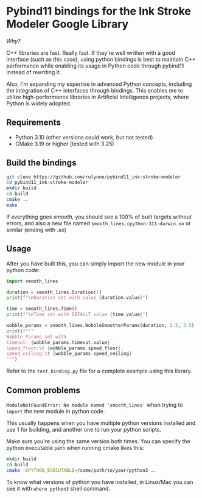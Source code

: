 # Pybind11 bindings for the Ink Stroke Modeler Google Library

*Why?*

C++ libraries are fast. Really fast. If they're well written with a good interface (such as this case), using python bindings is best to maintain C++ performance while enabling its usage in Python code through pybind11 instead of rewriting it. 

Also, I'm expanding my expertise in advanced Python concepts, including the integration of C++ interfaces through bindings. This enables me to utilize high-performance libraries in Artificial Intelligence projects, where Python is widely adopted.

## Requirements

* Python 3.10 (other versions could work, but not tested)
* CMake 3.19 or higher (tested with 3.25)

## Build the bindings

```bash
git clone https://github.com/rulyone/pybind11_ink-stroke-modeler
cd pybind11_ink-stroke-modeler
mkdir build
cd build
cmake ..
make
```

If everything goes _smooth_, you should see a 100% of built targets without errors, and also a new file named `smooth_lines.cpython-311-darwin.so` or similar (ending with .so)

## Usage

After you have built this, you can simply import the new module in your python code:

```python
import smooth_lines

duration = smooth_lines.Duration(1)
print(f"\nDuration set with value {duration.value}")

time = smooth_lines.Time()
print(f"\nTime set with DEFAULT value {time.value}")

wobble_params = smooth_lines.WobbleSmootherParams(duration, 2.5, 3.5)
print(f"""
Wobble Params set with 
timeout: {wobble_params.timeout.value} , 
speed_floor:\t {wobble_params.speed_floor}, 
speed_ceiling:\t {wobble_params.speed_ceiling}
""")
```

Refer to the `test_binding.py` file for a complete example using this library.

## Common problems
`ModuleNotFoundError: No module named 'smooth_lines'` when trying to `import` the new module in python code.

This usually happens when you have multiple python versions installed and use 1 for building, and another one to run your python scripts.

Make sure you're using the same version both times. You can specify the python executable `path` when running cmake likes this:

```bash
mkdir build
cd build
cmake -DPYTHON_EXECUTABLE=/some/path/to/your/python3 ..
```

To know what versions of python you have installed, in Linux/Mac you can see it with `where python3` shell command.


